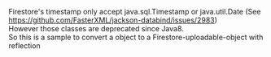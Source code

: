 Firestore's timestamp only accept java.sql.Timestamp or java.util.Date (See https://github.com/FasterXML/jackson-databind/issues/2983)<br>
However those classes are deprecated since Java8.<br>
So this is a sample to convert a object to a Firestore-uploadable-object with reflection
